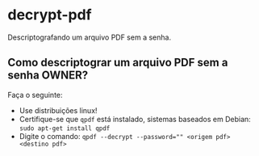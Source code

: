 # decrypt-pdf
Descriptografando um arquivo PDF sem a senha.

## Como descriptograr um arquivo PDF sem a senha OWNER?

Faça o seguinte:
* Use distribuições linux!
* Certifique-se que `qpdf` está instalado, sistemas baseados em Debian: `sudo apt-get install qpdf`
* Digite o comando: `qpdf --decrypt --password="" <origem pdf> <destino pdf>`
